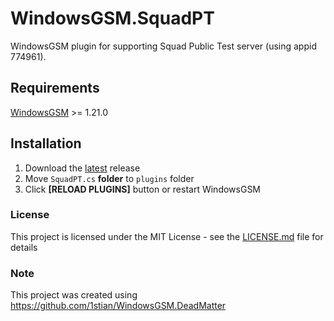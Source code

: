 # WindowsGSM.SquadPT
WindowsGSM plugin for supporting Squad Public Test server (using appid 774961).

## Requirements
[WindowsGSM](https://github.com/WindowsGSM/WindowsGSM) >= 1.21.0

## Installation
1. Download the [latest](https://github.com/DiscoveryOV/WindowsGSM.SquadPT/releases/latest) release
1. Move `SquadPT.cs` **folder** to `plugins` folder
1. Click **[RELOAD PLUGINS]** button or restart WindowsGSM

### License
This project is licensed under the MIT License - see the [LICENSE.md](https://github.com/DiscoveryOV/WindowsGSM.SquadPT/blob/master/LICENSE) file for details

### Note
This project was created using https://github.com/1stian/WindowsGSM.DeadMatter
